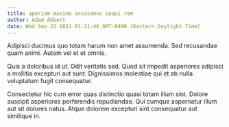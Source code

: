 ```yaml
---
title: aperiam maxime accusamus sequi rem
author: Adam Abbott
date: Wed Sep 22 2021 01:21:46 GMT-0400 (Eastern Daylight Time)
---
```

Adipisci ducimus quo totam harum non amet assumenda. Sed recusandae quam animi. Autem vel et et omnis.

 Quis a doloribus id ut. Odit veritatis sed. Quod sit impedit asperiores adipisci a mollitia excepturi aut sunt. Dignissimos molestiae qui et ab nulla voluptatum fugit consequatur.

 Consectetur hic cum error quas distinctio quasi totam illum sint. Dolore suscipit asperiores perferendis repudiandae. Qui cumque aspernatur illum aut sit dolores natus. Atque dolorem excepturi sint consequatur aut similique in.